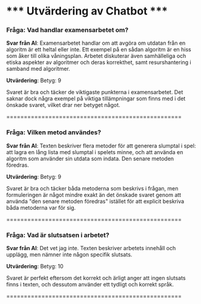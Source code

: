 # *** Utvärdering av Chatbot ***

### Fråga: Vad handlar examensarbetet om?
**Svar från AI**: Examensarbetet handlar om att avgöra om utdatan från en algoritm är ett heltal eller inte.  Ett exempel på en sådan algoritm är en hiss som åker till olika våningsplan. Arbetet diskuterar även samhälleliga och etiska aspekter av algoritmer och deras korrekthet, samt resurshantering i samband med algoritmer.

**Utvärdering**:
Betyg: 9

Svaret är bra och täcker de viktigaste punkterna i examensarbetet.  Det saknar dock några exempel på viktiga tillämpningar som finns med i det önskade svaret, vilket drar ner betyget något.

==================================================

### Fråga: Vilken metod användes?
**Svar från AI**: Texten beskriver flera metoder för att generera slumptal i spel:  att lagra en lång lista med slumptal i spelets minne, och att använda en algoritm som använder sin utdata som indata.  Den senare metoden föredras.

**Utvärdering**:
Betyg: 9

Svaret är bra och täcker båda metoderna som beskrivs i frågan, men formuleringen är något mindre exakt än det önskade svaret genom att använda "den senare metoden föredras" istället för att explicit beskriva båda metoderna var för sig.

==================================================

### Fråga: Vad är slutsatsen i arbetet?
**Svar från AI**: Det vet jag inte.  Texten beskriver arbetets innehåll och upplägg, men nämner inte någon specifik slutsats.

**Utvärdering**:
Betyg: 10

Svaret är perfekt eftersom det korrekt och ärligt anger att ingen slutsats finns i texten, och dessutom använder ett tydligt och korrekt språk.

==================================================

